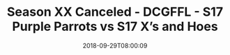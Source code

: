 ---
title: Season XX Canceled - DCGFFL - S17 Purple Parrots vs S17 X’s and Hoes
teams-score:
- team: _teams/s17-purple.md
  score: 28
- team: _teams/s17-royal-blue.md
  score: 21
mvp: B. McEvoy (Purple); J. Salverstrini (Royal)
game-ball: D. Mitchell (Purple); K. Lynch (Royal)
season: 17
week: 2
date: '2018-09-29T08:00:09'
pageid: season-17-week-2-september-28-30-2018-6703-vs-6705
---